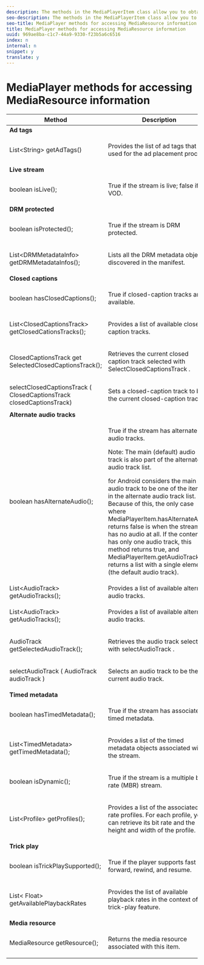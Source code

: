 ```yaml
---
description: The methods in the MediaPlayerItem class allow you to obtain information about the content stream represented by a loaded MediaResource.
seo-description: The methods in the MediaPlayerItem class allow you to obtain information about the content stream represented by a loaded MediaResource.
seo-title: MediaPlayer methods for accessing MediaResource information
title: MediaPlayer methods for accessing MediaResource information
uuid: 969ae8ba-c1c7-44a9-9330-f23b5a6c6516
index: n
internal: n
snippet: y
translate: y
---
```


# MediaPlayer methods for accessing MediaResource information



<table frame="all" colsep="1" rowsep="1" id="table_77B55D506FE24326A03D97AA087231FF"> 
 <thead> 
  <tr rowsep="1"> 
   <th colname="2" class="entry"> Method </th> 
   <th colname="3" class="entry"> Description </th> 
  </tr> 
 </thead>
 <tbody> 
  <tr rowsep="1"> 
   <td colspan="2"> <b>Ad tags</b> </td> 
  </tr> 
  <tr rowsep="1"> 
   <td colname="2"> <span class="codeph"> List&lt;String&gt; getAdTags() </span> </td> 
   <td colname="3"> <p>Provides the list of ad tags that are used for the ad placement process.</p> </td> 
  </tr> 
  <tr rowsep="1"> 
   <td colspan="2"> <b>Live stream</b> </td> 
  </tr> 
  <tr rowsep="1"> 
   <td colname="2"> <span class="codeph"> boolean isLive(); </span> </td> 
   <td colname="3"> <p>True if the stream is live; false if it is VOD.</p> </td> 
  </tr> 
  <tr rowsep="1"> 
   <td colspan="2"> <b>DRM protected</b> </td> 
  </tr> 
  <tr rowsep="1"> 
   <td colname="2"> <span class="codeph"> boolean isProtected(); </span> </td> 
   <td colname="3"> <p>True if the stream is DRM protected.</p> </td> 
  </tr> 
  <tr rowsep="1"> 
   <td colname="2"> <span class="codeph"> List&lt;DRMMetadataInfo&gt; getDRMMetadataInfos(); </span> </td> 
   <td colname="3"> <p>Lists all the DRM metadata objects discovered in the manifest.</p> </td> 
  </tr> 
  <tr rowsep="1"> 
   <td colspan="2"> <b>Closed captions</b> </td> 
  </tr> 
  <tr rowsep="1"> 
   <td colname="2"> <span class="codeph"> boolean hasClosedCaptions(); </span> </td> 
   <td colname="3"> <p>True if closed-caption tracks are available.</p> </td> 
  </tr> 
  <tr rowsep="1"> 
   <td colname="2"> <span class="codeph"> List&lt;ClosedCaptionsTrack&gt; getClosedCationsTracks(); </span> </td> 
   <td colname="3"> <p>Provides a list of available closed-caption tracks.</p> </td> 
  </tr> 
  <tr rowsep="1"> 
   <td colname="2"> <span class="codeph"> ClosedCaptionsTrack get SelectedClosedCaptionsTrack(); </span> </td> 
   <td colname="3"> <p>Retrieves the current closed caption track selected with <span class="codeph"> SelectClosedCaptionsTrack </span>. </p> </td> 
  </tr> 
  <tr rowsep="1"> 
   <td colname="2"> <span class="codeph"> selectClosedCaptionsTrack ( ClosedCaptionsTrack closedCaptionsTrack) </span> </td> 
   <td colname="3"> <p>Sets a closed-caption track to be the current closed-caption track.</p> </td> 
  </tr> 
  <tr rowsep="1"> 
   <td colspan="2"> <b>Alternate audio tracks</b> </td> 
  </tr> 
  <tr rowsep="1"> 
   <td colname="2"> <span class="codeph"> boolean hasAlternateAudio(); </span> </td> 
   <td colname="3"> <p>True if the stream has alternate audio tracks.</p> <p type="tip">Note:  The main (default) audio track is also part of the alternate audio track list. </p> <p> 
     <ph conkeyref="phrases/primetime-sdk-name" /> for Android considers the main audio track to be one of the items in the alternate audio track list. Because of this, the only case where <span class="codeph"> MediaPlayerItem.hasAlternateAudio </span> returns false is when the stream has no audio at all. If the content has only one audio track, this method returns true, and <span class="codeph"> MediaPlayerItem.getAudioTracks </span> returns a list with a single element (the default audio track). </p> </td> 
  </tr> 
  <tr rowsep="1"> 
   <td colname="2"> <span class="codeph"> List&lt;AudioTrack&gt; getAudioTracks(); </span> </td> 
   <td colname="3"> Provides a list of available alternate audio tracks. </td> 
  </tr> 
  <tr rowsep="1"> 
   <td colname="2"> <span class="codeph"> List&lt;AudioTrack&gt; getAudioTracks(); </span> </td> 
   <td colname="3"> <p>Provides a list of available alternate audio tracks.</p> </td> 
  </tr> 
  <tr rowsep="1"> 
   <td colname="2"> <span class="codeph"> AudioTrack getSelectedAudioTrack(); </span> </td> 
   <td colname="3"> <p>Retrieves the audio track selected with <span class="codeph"> selectAudioTrack </span>. </p> </td> 
  </tr> 
  <tr rowsep="1"> 
   <td colname="2"> <span class="codeph"> selectAudioTrack ( AudioTrack audioTrack ) </span> </td> 
   <td colname="3"> <p>Selects an audio track to be the current audio track.</p> </td> 
  </tr> 
  <tr rowsep="1"> 
   <td colspan="2"> <b>Timed metadata</b> </td> 
  </tr> 
  <tr rowsep="1"> 
   <td colname="2"> <span class="codeph"> boolean hasTimedMetadata(); </span> </td> 
   <td colname="3"> <p>True if the stream has associated timed metadata.</p> </td> 
  </tr> 
  <tr rowsep="1"> 
   <td colname="2"> <span class="codeph"> List&lt;TimedMetadata&gt; getTimedMetadata(); </span> </td> 
   <td colname="3"> <p>Provides a list of the timed metadata objects associated with the stream.</p> </td> 
  </tr> 
  <tr rowsep="1"> 
   <td colname="2"> <span class="codeph"> boolean isDynamic(); </span> </td> 
   <td colname="3"> <p>True if the stream is a multiple bit rate (MBR) stream.</p> </td> 
  </tr> 
  <tr rowsep="1"> 
   <td colname="2"> <span class="codeph"> List&lt;Profile&gt; getProfiles(); </span> </td> 
   <td colname="3"> <p>Provides a list of the associated bit rate profiles. For each profile, you can retrieve its bit rate and the height and width of the profile.</p> </td> 
  </tr> 
  <tr rowsep="1"> 
   <td colspan="2"> <b>Trick play</b> </td> 
  </tr> 
  <tr rowsep="1"> 
   <td colname="2"> <span class="codeph"> boolean isTrickPlaySupported(); </span> </td> 
   <td colname="3"> <p>True if the player supports fast forward, rewind, and resume.</p> </td> 
  </tr> 
  <tr rowsep="1"> 
   <td colname="2"> <span class="codeph"> List&lt; Float&gt; getAvailablePlaybackRates </span> </td> 
   <td colname="3"> <p>Provides the list of available playback rates in the context of the trick-play feature.</p> </td> 
  </tr> 
  <tr rowsep="1"> 
   <td colspan="2"> <b>Media resource</b> </td> 
  </tr> 
  <tr rowsep="1"> 
   <td colname="2"> <span class="codeph"> MediaResource getResource(); </span> </td> 
   <td colname="3"> <p>Returns the media resource associated with this item.</p> </td> 
  </tr> 
 </tbody> 
</table>

